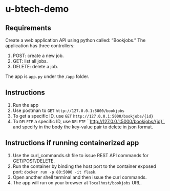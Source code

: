 # u-btech-demo

## Requirements
Create a web application API using python called: “Bookjobs.”
The application has three controllers:
1. POST: create a new job.
2. GET: list all jobs.
3. DELETE: delete a job.

The app is `app.py` under the `/app` folder.

## Instructions
1. Run the app
2. Use postman to `GET` `http://127.0.0.1:5000/bookjobs`
3. To get a specific ID, use `GET` `http://127.0.0.1:5000/bookjobs/{id}`
4. To `DELETE` a specific ID, use `DELETE` ``http://127.0.0.1:5000/bookjobs/{id}`, and specify in the body the key-value pair to delete in json format.

## Instructions if running containerized app
1. Use the curl_commands.sh file to issue REST API commands for GET/POST/DELETE.
2. Run the container by binding the host port to the container exposed port: `docker run -p 80:5000 -it flask`.
3. Open another shell terminal and then issue the curl commands.
4. The app will run on your browser at `localhost/bookjobs` URL.


    

